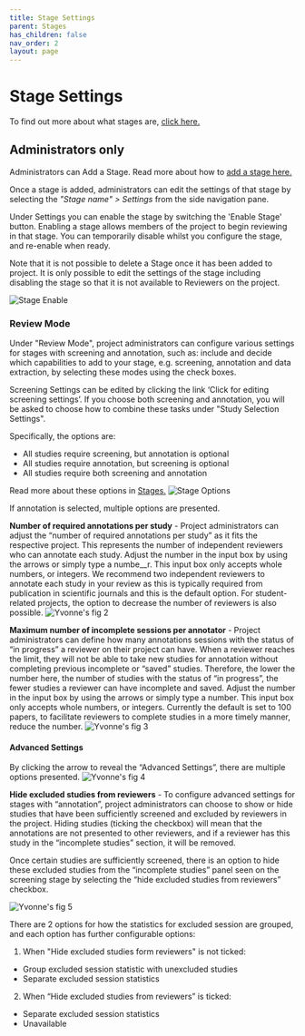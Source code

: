 ```yaml
---
title: Stage Settings
parent: Stages
has_children: false
nav_order: 2
layout: page
---
```


# Stage Settings
To find out more about what stages are, [click here.](../stages\.html)


## Administrators only 

Administrators can Add a Stage. Read more about how to [add a stage here.](../stages.html)

Once a stage is added, administrators can edit the settings of that stage by selecting the *"Stage name" > Settings* from the side navigation pane.

Under Settings you can enable the stage by switching the 'Enable Stage' button. 
Enabling a stage allows members of the project to begin reviewing in that stage. You can temporarily disable whilst you configure the stage, and re-enable when ready.

Note that it is not possible to delete a Stage once it has been added to project. It is only possible to edit the settings of the stage including disabling the stage so that it is not available to Reviewers on the project.

![Stage Enable](/figs/Fig_stage_enable.png)

### Review Mode

Under "Review Mode", project administrators can configure various settings for stages with screening and annotation, such as: include and decide which capabilities to add to your stage, e.g. screening, annotation and data extraction, by selecting these modes using the check boxes.  

Screening Settings can be edited by clicking the link ‘Click for editing screening settings’. If you choose both screening and annotation, you will be asked to choose how to combine these tasks under "Study Selection Settings". 

Specifically, the options are: 
- All studies require screening, but annotation is optional 
- All studies require annotation, but screening is optional 
- All studies require both screening and annotation

Read more about these options in [Stages.](../stages\.html)
![Stage Options](/figs/Fig_stage_options.png)


If annotation is selected, multiple options are presented. 

__Number of required annotations per study__ - Project administrators can adjust the “number of required annotations per study” as it fits the respective project. This represents the number of independent reviewers who can annotate each study. Adjust the number in the input box by using the arrows or simply type a numbe__r. This input box only accepts whole numbers, or integers. We recommend two independent reviewers to annotate each study in your review as this is typically required from publication in scientific journals and this is the default option. For student-related projects, the option to decrease the number of reviewers is also possible. 
![Yvonne's fig 2](/figs/Fig_stage_options.png)


__Maximum number of incomplete sessions per annotator__ - Project administrators can define how many annotations sessions with the status of “in progress” a reviewer on their project can have. When a reviewer reaches the limit, they will not be able to take new studies for annotation without completing previous incomplete or “saved” studies. Therefore, the lower the number here, the number of studies with the status of “in progress”, the fewer studies a reviewer can have incomplete and saved.  Adjust the number in the input box by using the arrows or simply type a number. This input box only accepts whole numbers, or integers. Currently the default is set to 100 papers, to facilitate reviewers to complete studies in a more timely manner, reduce the number.
![Yvonne's fig 3](/figs/Fig_stage_options.png)

#### Advanced Settings

By clicking the arrow to reveal the “Advanced Settings”, there are multiple options presented.
![Yvonne's fig 4](/figs/Fig_stage_options.png)

__Hide excluded studies from reviewers__ - To configure advanced settings for stages with “annotation”, project administrators can choose to show or hide studies that have been sufficiently screened and excluded by reviewers in the project. Hiding studies (ticking the checkbox) will mean that the annotations are not presented to other reviewers, and if a reviewer has this study in the “incomplete studies” section, it will be removed.  

Once certain studies are sufficiently screened, there is an option to hide these excluded studies from the “incomplete studies” panel seen on the screening stage by selecting the “hide excluded studies from reviewers” checkbox. 

![Yvonne's fig 5](/figs/Fig_stage_options.png)

There are 2 options for how the statistics for excluded session are grouped, and each option has further configurable options: 
1) When "Hide excluded studies form reviewers" is not ticked: 
* Group excluded session statistic with unexcluded studies 
* Separate excluded session statistics


2) When “Hide excluded studies from reviewers” is ticked: 
* Separate excluded session statistics
* Unavailable
